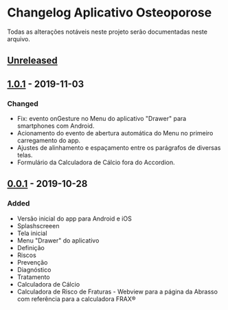 # Changelog **Aplicativo Osteoporose**

Todas as alterações notáveis ​​neste projeto serão documentadas neste arquivo.

## [Unreleased]

## [1.0.1] - 2019-11-03

### Changed

- Fix: evento onGesture no Menu do aplicativo "Drawer" para smartphones com Android.
- Acionamento do evento de abertura automática do Menu no primeiro carregamento do app.
- Ajustes de alinhamento e espaçamento entre os parágrafos de diversas telas.
- Formulário da Calculadora de Cálcio fora do Accordion.

## [0.0.1] - 2019-10-28

### Added

- Versão inicial do app para Android e iOS
- Splashscreeen
- Tela inicial
- Menu "Drawer" do aplicativo
- Definição
- Riscos
- Prevenção
- Diagnóstico
- Tratamento
- Calculadora de Cálcio
- Calculadora de Risco de Fraturas - Webview para a página da Abrasso com referência para a calculadora FRAX®

[unreleased]: https://github.com/colliplanura/Osteoporose/compare/v1.0.1...HEAD
[1.0.1]: https://github.com/colliplanura/Osteoporose/compare/v0.0.1...v1.0.1
[0.0.1]: https://github.com/colliplanura/Osteoporose/releases/tag/v0.0.1
